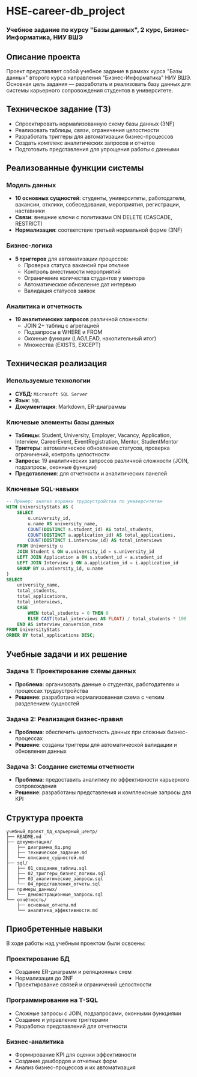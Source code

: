 # HSE-career-db_project

### Учебное задание по курсу "Базы данных", 2 курс, Бизнес-Информатика, НИУ ВШЭ

## Описание проекта
Проект представляет собой учебное задание в рамках курса "Базы данных" второго курса направления "Бизнес-Информатика" НИУ ВШЭ. Основная цель задания — разработать и реализовать базу данных для системы карьерного сопровождения студентов в университете.

## Техническое задание (ТЗ)
- Спроектировать нормализованную схему базы данных (3NF)
- Реализовать таблицы, связи, ограничения целостности
- Разработать триггеры для автоматизации бизнес-процессов
- Создать комплекс аналитических запросов и отчетов
- Подготовить представления для упрощения работы с данными

## Реализованные функции системы

### Модель данных
- **10 основных сущностей**: студенты, университеты, работодатели, вакансии, отклики, собеседования, мероприятия, регистрации, наставники
- **Связи**: внешние ключи с политиками ON DELETE (CASCADE, RESTRICT)
- **Нормализация**: соответствие третьей нормальной форме (3NF)

### Бизнес-логика
- **5 триггеров** для автоматизации процессов:
  - Проверка статуса вакансий при отклике
  - Контроль вместимости мероприятий
  - Ограничение количества студентов у ментора
  - Автоматическое обновление дат интервью
  - Валидация статусов заявок

### Аналитика и отчетность
- **19 аналитических запросов** различной сложности:
  - JOIN 2+ таблиц с агрегацией
  - Подзапросы в WHERE и FROM
  - Оконные функции (LAG/LEAD, накопительный итог)
  - Множества (EXISTS, EXCEPT)

## Техническая реализация

### Используемые технологии
- **СУБД**: `Microsoft SQL Server`
- **Язык**: `SQL`
- **Документация**: Markdown, ER-диаграммы


### Ключевые элементы базы данных
- **Таблицы**: Student, University, Employer, Vacancy, Application, Interview, CareerEvent, EventRegistration, Mentor, StudentMentor
- **Триггеры**: автоматическое обновление статусов, проверка ограничений, контроль целостности
- **Запросы**: 19 аналитических запросов различной сложности (JOIN, подзапросы, оконные функции)
- **Представления**: для отчетности и аналитических панелей

### Ключевые SQL-навыки
```sql
-- Пример: анализ воронки трудоустройства по университетам
WITH UniversityStats AS (
    SELECT
        u.university_id,
        u.name AS university_name,
        COUNT(DISTINCT s.student_id) AS total_students,
        COUNT(DISTINCT a.application_id) AS total_applications,
        COUNT(DISTINCT i.interview_id) AS total_interviews
    FROM University u
    JOIN Student s ON u.university_id = s.university_id
    LEFT JOIN Application a ON s.student_id = a.student_id
    LEFT JOIN Interview i ON a.application_id = i.application_id
    GROUP BY u.university_id, u.name
)
SELECT
    university_name,
    total_students,
    total_applications,
    total_interviews,
    CASE 
        WHEN total_students = 0 THEN 0 
        ELSE CAST(total_interviews AS FLOAT) / total_students * 100 
    END AS interview_conversion_rate
FROM UniversityStats
ORDER BY total_applications DESC;
```

## Учебные задачи и их решение
### Задача 1: Проектирование схемы данных
- **Проблема**: организовать данные о студентах, работодателях и процессах трудоустройства
- **Решение**: разработана нормализованная схема с четким разделением сущностей

### Задача 2: Реализация бизнес-правил
- **Проблема**: обеспечить целостность данных при сложных бизнес-процессах
- **Решение**: созданы триггеры для автоматической валидации и обновления данных

### Задача 3: Создание системы отчетности
- **Проблема**: предоставить аналитику по эффективности карьерного сопровождения
- **Решение**: разработаны представления и комплексные запросы для KPI

## Структура проекта
```
учебный_проект_бд_карьерный_центр/
├── README.md
├── документация/
│   ├── диаграмма_бд.png
│   ├── техническое_задание.md
│   └── описание_сущностей.md
├── sql/
│   ├── 01_создание_таблиц.sql
│   ├── 02_триггеры_бизнес_логики.sql
│   ├── 03_аналитические_запросы.sql
│   └── 04_представления_отчеты.sql
├── примеры_данных/
│   └── демонстрационные_запросы.sql
└── отчётность/
    ├── основные_отчеты.md
    └── аналитика_эффективности.md
```

## Приобретенные навыки
В ходе работы над учебным проектом были освоены:

### Проектирование БД
- Создание ER-диаграмм и реляционных схем
- Нормализация до 3NF
- Проектирование связей и ограничений целостности

### Программирование на T-SQL
- Сложные запросы с JOIN, подзапросами, оконными функциями
- Создание и управление триггерами
- Разработка представлений для отчетности

### Бизнес-аналитика
- Формирование KPI для оценки эффективности
- Создание дашбордов и отчетных форм
- Анализ бизнес-процессов и их автоматизация
